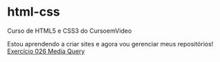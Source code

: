 # html-css
 Curso de HTML5 e CSS3 do CursoemVideo

Estou aprendendo a criar sites e agora vou gerenciar meus repositórios!
<br><a href="https://eduardo-rodriguess.github.io/html-css/exercicios/ex026/mq002/index.html">Exercício 026 Media Query</a>